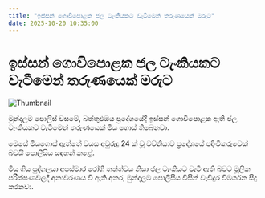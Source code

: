 ```yaml
---
title: "ඉස්සන් ගොවිපොළක ජල ටැංකියකට වැටීමෙන් තරුණයෙක් මරු‍ට"
date: 2025-10-20 10:35:00
---
```


# ඉස්සන් ගොවිපොළක ජල ටැංකියකට වැටීමෙන් තරුණයෙක් මරු‍ට

![Thumbnail](https://helakuru.sgp1.cdn.digitaloceanspaces.com/esana/images/lib/death[1].jpg)

මුන්දලම පොලිස් වසමේ, බත්තුළුඔය ප්‍රදේශයේදී ඉස්සන් ගොවිපොළක ඇති ජල ටැංකියකට වැටීමෙන් තරුණයෙක් මිය ගොස් තිබෙනවා.

මෙසේ මියගොස් ඇත්තේ වයස අවුරුදු 24 ක් වූ වව්නියාව ප්‍රදේශයේ පදිංචිකරුවෙක් බවයි පොලීසිය සඳහන් කළේ.

මිය ගිය පුද්ගලයා අපස්මාර රෝගී තත්ත්වය නිසා ජල ටැංකියට වැටී ඇති බවට මූලික පරීක්ෂණවලදී අනාවරණය වී ඇති අතර, මුන්දලම පොලීසිය විසින් වැඩිදුර විමර්ශන සිදු කරනවා.

